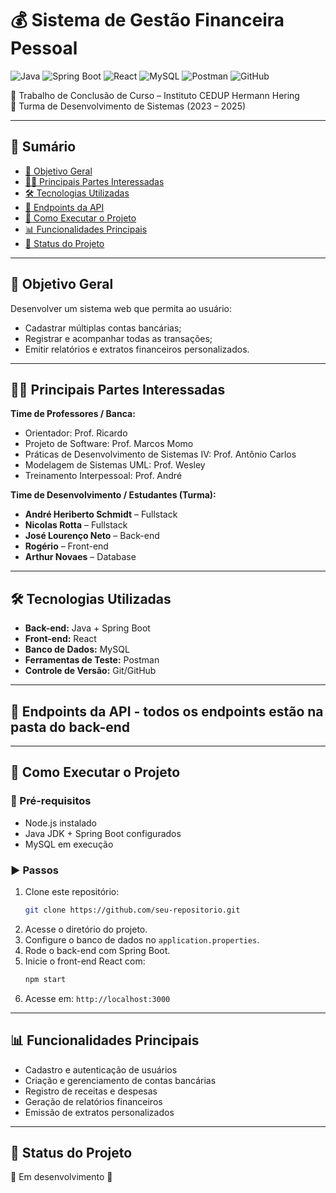 # 💰 Sistema de Gestão Financeira Pessoal  

![Java](https://img.shields.io/badge/Java-ED8B00?style=for-the-badge&logo=openjdk&logoColor=black)
![Spring Boot](https://img.shields.io/badge/Spring_Boot-6DB33F?style=for-the-badge&logo=springboot&logoColor=white)
![React](https://img.shields.io/badge/React-20232A?style=for-the-badge&logo=react&logoColor=61DAFB)
![MySQL](https://img.shields.io/badge/MySQL-4479A1?style=for-the-badge&logo=mysql&logoColor=white)
![Postman](https://img.shields.io/badge/Postman-FF6C37?style=for-the-badge&logo=postman&logoColor=white)
![GitHub](https://img.shields.io/badge/GitHub-181717?style=for-the-badge&logo=github&logoColor=white)

📌 Trabalho de Conclusão de Curso – Instituto CEDUP Hermann Hering  
📅 Turma de Desenvolvimento de Sistemas (2023 – 2025)  

---

## 📑 Sumário
- [🎯 Objetivo Geral](#-objetivo-geral)
- [👨‍🏫 Principais Partes Interessadas](#-principais-partes-interessadas)
- [🛠️ Tecnologias Utilizadas](#️-tecnologias-utilizadas)
- [📡 Endpoints da API](#-endpoints-da-api)
- [🚀 Como Executar o Projeto](#-como-executar-o-projeto)
- [📊 Funcionalidades Principais](#-funcionalidades-principais)
- [📌 Status do Projeto](#-status-do-projeto)

---

## 🎯 Objetivo Geral  
Desenvolver um sistema web que permita ao usuário:  
- Cadastrar múltiplas contas bancárias;  
- Registrar e acompanhar todas as transações;  
- Emitir relatórios e extratos financeiros personalizados.  

---

## 👨‍🏫 Principais Partes Interessadas  

**Time de Professores / Banca:**  
- Orientador: Prof. Ricardo  
- Projeto de Software: Prof. Marcos Momo
- Práticas de Desenvolvimento de Sistemas IV: Prof. Antônio Carlos  
- Modelagem de Sistemas UML: Prof. Wesley  
- Treinamento Interpessoal: Prof. André

**Time de Desenvolvimento / Estudantes (Turma):**  
- **André Heriberto Schmidt** – Fullstack  
- **Nicolas Rotta** – Fullstack  
- **José Lourenço Neto** – Back-end  
- **Rogério** – Front-end  
- **Arthur Novaes** – Database  

---

## 🛠️ Tecnologias Utilizadas  
- **Back-end:** Java + Spring Boot  
- **Front-end:** React  
- **Banco de Dados:** MySQL  
- **Ferramentas de Teste:** Postman  
- **Controle de Versão:** Git/GitHub  

---

## 📡 Endpoints da API - todos os endpoints estão na pasta do back-end

---

## 🚀 Como Executar o Projeto  

### 🔧 Pré-requisitos  
- Node.js instalado  
- Java JDK + Spring Boot configurados  
- MySQL em execução  

### ▶️ Passos  
1. Clone este repositório:  
   ```bash
   git clone https://github.com/seu-repositorio.git
   ```
2. Acesse o diretório do projeto.  
3. Configure o banco de dados no `application.properties`.  
4. Rode o back-end com Spring Boot.  
5. Inicie o front-end React com:  
   ```bash
   npm start
   ```
6. Acesse em: `http://localhost:3000`  

---

## 📊 Funcionalidades Principais  
- Cadastro e autenticação de usuários  
- Criação e gerenciamento de contas bancárias  
- Registro de receitas e despesas  
- Geração de relatórios financeiros  
- Emissão de extratos personalizados  

---

## 📌 Status do Projeto  
🚧 Em desenvolvimento 🚧  
 
